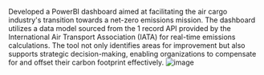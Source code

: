 Developed a PowerBI dashboard aimed at facilitating the air cargo industry's transition towards a net-zero emissions mission. The dashboard utilizes a data model sourced from the 1 record API provided by the International Air Transport Association (IATA) for real-time emissions calculations. The tool not only identifies areas for improvement but also supports strategic decision-making, enabling organizations to compensate for and offset their carbon footprint effectively.
![image](https://github.com/bhav1212/Sustainability-Dashboard/assets/66329726/bffe5816-4a45-4cfa-8220-677f2f5c81fd)

